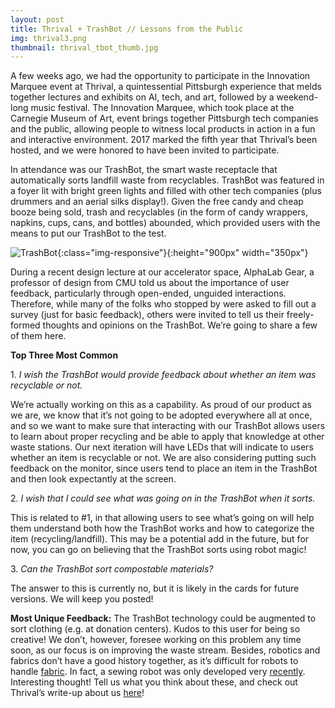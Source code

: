 ```yaml
---
layout: post
title: Thrival + TrashBot // Lessons from the Public
img: thrival3.png
thumbnail: thrival_tbot_thumb.jpg
---
```


A few weeks ago, we had the opportunity to participate in the Innovation Marquee event at Thrival, a quintessential Pittsburgh experience that melds together lectures and exhibits on AI, tech, and art, followed by a weekend-long music festival. The Innovation Marquee, which took place at the Carnegie Museum of Art, event brings together Pittsburgh tech companies and the public, allowing people to witness local products in action in a fun and interactive environment. 2017 marked the fifth year that Thrival’s been hosted, and we were honored to have been invited to participate. 

In attendance was our TrashBot, the smart waste receptacle that automatically sorts landfill waste from recyclables. TrashBot was featured in a foyer lit with bright green lights and filled with other tech companies (plus drummers and an aerial silks display!). Given the free candy and cheap booze being sold, trash and recyclables (in the form of candy wrappers, napkins, cups, cans, and bottles) abounded, which provided users with the means to put our TrashBot to the test.

![TrashBot](/img/posts/tbot_thrival2.jpg){:class="img-responsive"}{:height="900px" width="350px"}

During a recent design lecture at our accelerator space, AlphaLab Gear, a professor of design from CMU told us about the importance of user feedback, particularly through open-ended, unguided interactions. Therefore, while many of the folks who stopped by were asked to fill out a survey (just for basic feedback), others were invited to tell us their freely-formed thoughts and opinions on the TrashBot. We’re going to share a few of them here. 

**Top Three Most Common** 

1\.	*I wish the TrashBot would provide feedback about whether an item was recyclable or not.* 

We’re actually working on this as a capability. As proud of our product as we are, we know that it’s not going to be adopted everywhere all at once, and so we want to make sure that interacting with our TrashBot allows users to learn about proper recycling and be able to apply that knowledge at other waste stations. Our next iteration will have LEDs that will indicate to users whether an item is recyclable or not. We are also considering putting such feedback on the monitor, since users tend to place an item in the TrashBot and then look expectantly at the screen.

2\.	*I wish that I could see what was going on in the TrashBot when it sorts.*

This is related to #1, in that allowing users to see what’s going on will help them understand both how the TrashBot works and how to categorize the item (recycling/landfill). This may be a potential add in the future, but for now, you can go on believing that the TrashBot sorts using robot magic!

3\.	*Can the TrashBot sort compostable materials?*

The answer to this is currently no, but it is likely in the cards for future versions. We will keep you posted!

**Most Unique Feedback:** The TrashBot technology could be augmented to sort clothing (e.g. at donation centers).
Kudos to this user for being so creative! We don’t, however, foresee working on this problem any time soon, as our focus is on improving the waste stream. Besides, robotics and fabrics don’t have a good history together, as it’s difficult for robots to handle [fabric](https://www.fastcompany.com/3067149/is-this-sewing-robot-the-future-of-fashion). In fact, a sewing robot was only developed very [recently](https://www.fastcompany.com/3067149/is-this-sewing-robot-the-future-of-fashion). Interesting thought!
Tell us what you think about these, and check out Thrival’s write-up about us [here](http://www.thrivalfestival.com/blog/2017/9/30/trashbot-your-friendly-neighborhood-recycling-robot)! 
